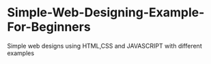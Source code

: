 # Simple-Web-Designing-Example-For-Beginners
Simple web designs using HTML,CSS and JAVASCRIPT with different examples
